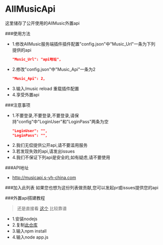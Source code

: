 # AllMusicApi

这里储存了公开使用的AllMusic外置api

###使用方法
* 1.修改AllMusic服务端插件插件配置"config.json"中"Music_Url"一条为下列提供的api
  ```json
  "Music_Url": "api地址",
  ```
* 2.修改"config.json"中"Music_Api"一条为2
  ```json
  "Music_Api": 2,
  ```
* 3.输入/music reload 重载插件配置
* 4.享受外置api

###注意事项
* 1.不要登录,不要登录,不要登录,请保持"config"中"LoginUser"和"LoginPass"两条为空
  ```json
  "LoginUser": "",
  "LoginPass": "",
  ```
* 2.我们无偿提供公开api,请不要滥用服务
* 3.若发现失效的api,请发出issues
* 4.我们不保证下列api是安全的,如有疑虑,请不要使用

###API地址
* http://musicapi.s-yh-china.com

###加入此列表
如果您也想为这份列表做贡献,您可以发起pr或issues提供您的api

###外置api搭建教程
> 还是直接看 [这个](https://binaryify.github.io/NeteaseCloudMusicApi) 比较靠谱
* 1.安装nodejs
* 2.复制[此仓库](https://github.com/Binaryify/NeteaseCloudMusicApi)
* 3.输入npm install
* 4.输入node app.js